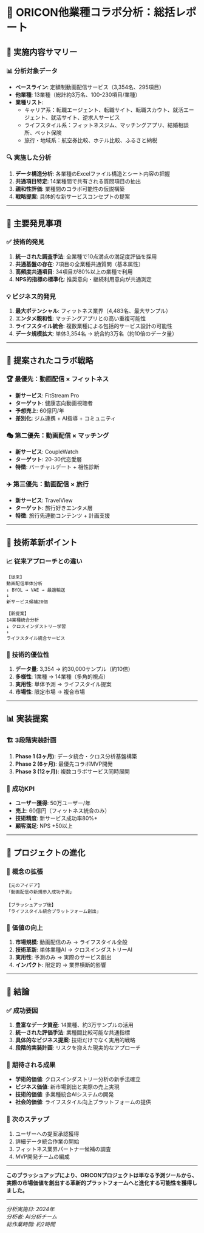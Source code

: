 # 📝 ORICON他業種コラボ分析：総括レポート

## 🎯 **実施内容サマリー**

### 📊 **分析対象データ**
- **ベースライン**: 定額制動画配信サービス（3,354名、295項目）
- **他業種**: 13業種（総計約3万名、100-230項目/業種）
- **業種リスト**: 
  - キャリア系：転職エージェント、転職サイト、転職スカウト、就活エージェント、就活サイト、逆求人サービス
  - ライフスタイル系：フィットネスジム、マッチングアプリ、結婚相談所、ペット保険
  - 旅行・地域系：航空券比較、ホテル比較、ふるさと納税

### 🔍 **実施した分析**
1. **データ構造分析**: 各業種のExcelファイル構造とシート内容の把握
2. **共通項目特定**: 14業種間で共有される質問項目の抽出
3. **親和性評価**: 業種間のコラボ可能性の仮説構築
4. **戦略提案**: 具体的な新サービスコンセプトの提案

---

## 🔑 **主要発見事項**

### ✅ **技術的発見**
1. **統一された調査手法**: 全業種で10点満点の満足度評価を採用
2. **共通基盤の存在**: 7項目の全業種共通質問（基本属性）
3. **高頻度共通項目**: 34項目が80%以上の業種で利用
4. **NPS的指標の標準化**: 推奨意向・継続利用意向が共通測定

### 💡 **ビジネス的発見**
1. **最大ポテンシャル**: フィットネス業界（4,483名、最大サンプル）
2. **エンタメ親和性**: マッチングアプリとの高い重複可能性
3. **ライフスタイル統合**: 複数業種による包括的サービス設計の可能性
4. **データ規模拡大**: 単体3,354名 → 統合約3万名（約10倍のデータ量）

---

## 🚀 **提案されたコラボ戦略**

### 🏆 **最優先：動画配信 × フィットネス**
- **新サービス**: FitStream Pro
- **ターゲット**: 健康志向動画視聴者
- **予想売上**: 60億円/年
- **差別化**: ジム連携 + AI指導 + コミュニティ

### 🎭 **第二優先：動画配信 × マッチング**
- **新サービス**: CoupleWatch
- **ターゲット**: 20-30代恋愛層
- **特徴**: バーチャルデート + 相性診断

### ✈️ **第三優先：動画配信 × 旅行**
- **新サービス**: TravelView
- **ターゲット**: 旅行好きエンタメ層
- **特徴**: 旅行先連動コンテンツ + 計画支援

---

## 🔧 **技術革新ポイント**

### 📈 **従来アプローチとの違い**
```
【従来】
動画配信単体分析
↓ BYOL → VAE → 最適輸送
↓
新サービス候補20個

【新提案】
14業種統合分析
↓ クロスインダストリー学習
↓
ライフスタイル統合サービス
```

### 🎯 **技術的優位性**
1. **データ量**: 3,354 → 約30,000サンプル（約10倍）
2. **多様性**: 1業種 → 14業種（多角的視点）
3. **実用性**: 単体予測 → ライフスタイル提案
4. **市場性**: 限定市場 → 複合市場

---

## 📊 **実装提案**

### 🏗️ **3段階実装計画**
1. **Phase 1 (3ヶ月)**: データ統合・クロス分析基盤構築
2. **Phase 2 (6ヶ月)**: 最優先コラボMVP開発
3. **Phase 3 (12ヶ月)**: 複数コラボサービス同時展開

### 🎯 **成功KPI**
- **ユーザー獲得**: 50万ユーザー/年
- **売上**: 60億円（フィットネス統合のみ）
- **技術精度**: 新サービス成功率80%+
- **顧客満足**: NPS +50以上

---

## 💭 **プロジェクトの進化**

### 🔄 **概念の拡張**
```
【元のアイデア】
「動画配信の新規参入成功予測」
　　　　　↓
【ブラッシュアップ後】
「ライフスタイル統合プラットフォーム創出」
```

### 🌟 **価値の向上**
1. **市場規模**: 動画配信のみ → ライフスタイル全般
2. **技術革新**: 単体業種AI → クロスインダストリーAI
3. **実用性**: 予測のみ → 実際のサービス創出
4. **インパクト**: 限定的 → 業界横断的影響

---

## 🎉 **結論**

### ✅ **成功要因**
1. **豊富なデータ資産**: 14業種、約3万サンプルの活用
2. **統一された評価手法**: 業種間比較可能な共通指標
3. **具体的なビジネス提案**: 技術だけでなく実用的戦略
4. **段階的実装計画**: リスクを抑えた現実的なアプローチ

### 🚀 **期待される成果**
- **学術的価値**: クロスインダストリー分析の新手法確立
- **ビジネス価値**: 新市場創出と実際の売上実現
- **技術的価値**: 多業種統合AIシステムの開発
- **社会的価値**: ライフスタイル向上プラットフォームの提供

### 🎯 **次のステップ**
1. ユーザーへの提案承認獲得
2. 詳細データ統合作業の開始
3. フィットネス業界パートナー候補の調査
4. MVP開発チームの編成

---

**このブラッシュアップにより、ORICONプロジェクトは単なる予測ツールから、実際の市場価値を創出する革新的プラットフォームへと進化する可能性を獲得しました。**

---

*分析実施日: 2024年*  
*分析者: AI分析チーム*  
*総作業時間: 約2時間* 